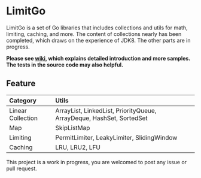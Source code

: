 # LimitGo

LimitGo is a set of Go libraries that includes collections and utils for math, limiting, caching, and more. The content of collections nearly has been completed, which draws on the experience of JDK8. The other parts are in progress.

**Please see [wiki](https://github.com/Augustvic/LimitGo/wiki), which explains detailed introduction and more samples. The tests in the source code may also helpful.**

## Feature

| Category | Utils |
| :- | :- |
| Linear Collection | ArrayList, LinkedList, PriorityQueue, ArrayDeque, HashSet, SortedSet |
| Map | SkipListMap |
| Limiting | PermitLimiter, LeakyLimiter, SlidingWindow |
| Caching | LRU, LRU2, LFU |

This project is a work in progress, you are welcomed to post any issue or pull request.
